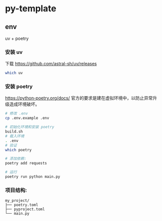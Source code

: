 # py-template

## env

uv + poetry

### 安装 uv

下载 https://github.com/astral-sh/uv/releases

```bash
which uv
```

### 安装 poetry

https://python-poetry.org/docs/ 官方的要求是建在虚拟环境中，以防止异常升级造成环境破坏。

```bash
# 修改 .env
cp .env.example .env

# 初始化环境和安装 poetry
build.sh
# 载入环境
. .env
# 验证
which poetry

# 添加依赖:
poetry add requests

# 运行
poetry run python main.py
```

### 项目结构:
```
my_project/
├── poetry.toml
├── pyproject.toml
└── main.py
```
